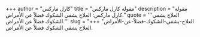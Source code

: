 +++
author = "كارل ماركس"
title = "مقولة كارل ماركس"
description = "مقولة كارل ماركس: العلاج يشفي الشكوك فضلاً عن الأمراض."
quote = '''العلاج يشفي الشكوك فضلاً عن الأمراض.''' 
slug = "العلاج-يشفي-الشكوك-فضلاً-عن-الأمراض"
+++
العلاج يشفي الشكوك فضلاً عن الأمراض.
